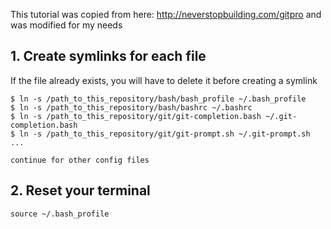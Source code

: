 This tutorial was copied from here: http://neverstopbuilding.com/gitpro and was modified for my needs

## 1. Create symlinks for each file

If the file already exists, you will have to delete it before creating a symlink
```
$ ln -s /path_to_this_repository/bash/bash_profile ~/.bash_profile
$ ln -s /path_to_this_repository/bash/bashrc ~/.bashrc
$ ln -s /path_to_this_repository/git/git-completion.bash ~/.git-completion.bash
$ ln -s /path_to_this_repository/git/git-prompt.sh ~/.git-prompt.sh
...

continue for other config files
```



## 2. Reset your terminal

```
source ~/.bash_profile
```
